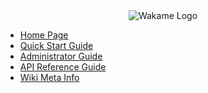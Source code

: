<div align="center">
<img src="http://sphughes.github.io/wakame-vdc/img/wakame-logo-140.png" alt="Wakame Logo" />
</div>

  
- [Home Page](Home)  
- [Quick Start Guide](Quick-Start)  
- [Administrator Guide](Administrator-Guide)  
- [API Reference Guide](API-Reference)  
- [Wiki Meta Info](Meta)  
